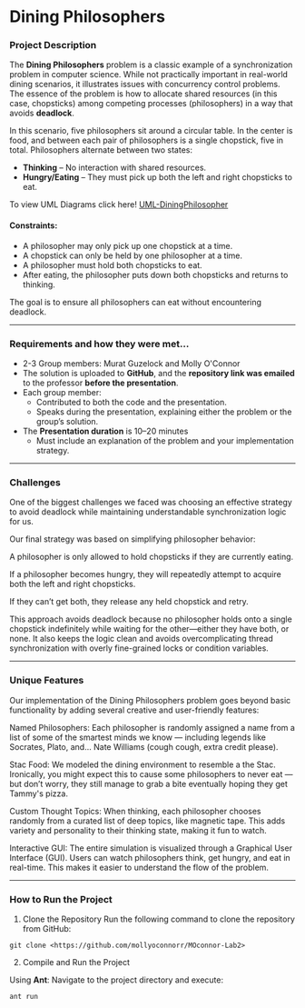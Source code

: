 # Dining Philosophers

### Project Description

The **Dining Philosophers** problem is a classic example of a synchronization problem in computer science. While not practically important in real-world dining scenarios, it illustrates issues with concurrency control problems. The essence of the problem is how to allocate shared resources (in this case, chopsticks) among competing processes (philosophers) in a way that avoids **deadlock**.

In this scenario, five philosophers sit around a circular table. In the center is food, and between each pair of philosophers is a single chopstick, five in total. Philosophers alternate between two states:

- **Thinking** – No interaction with shared resources.
- **Hungry/Eating** – They must pick up both the left and right chopsticks to eat.

To view UML Diagrams click here! [UML-DiningPhilosopher](https://github.com/user-attachments/assets/ceeb287c-171f-4169-bbaf-5876c852e357)

#### Constraints:
- A philosopher may only pick up one chopstick at a time.
- A chopstick can only be held by one philosopher at a time.
- A philosopher must hold both chopsticks to eat.
- After eating, the philosopher puts down both chopsticks and returns to thinking.

The goal is to ensure all philosophers can eat without encountering deadlock.

---


### Requirements and how they were met...

- 2-3 Group members: Murat Guzelock and Molly O'Connor
- The solution is uploaded to **GitHub**, and the **repository link was emailed** to the professor **before the presentation**.
- Each group member:
  - Contributed to both the code and the presentation.
  - Speaks during the presentation, explaining either the problem or the group’s solution.
- The **Presentation duration** is 10–20 minutes
  - Must include an explanation of the problem and your implementation strategy.

---

### Challenges 

One of the biggest challenges we faced was choosing an effective strategy to avoid deadlock while maintaining understandable synchronization logic for us.

Our final strategy was based on simplifying philosopher behavior:

A philosopher is only allowed to hold chopsticks if they are currently eating.

If a philosopher becomes hungry, they will repeatedly attempt to acquire both the left and right chopsticks.

If they can’t get both, they release any held chopstick and retry.

This approach avoids deadlock because no philosopher holds onto a single chopstick indefinitely while waiting for the other—either they have both, or none. It also keeps the logic clean and avoids overcomplicating thread synchronization with overly fine-grained locks or condition variables.

---

### Unique Features 

Our implementation of the Dining Philosophers problem goes beyond basic functionality by adding several creative and user-friendly features:

Named Philosophers:
Each philosopher is randomly assigned a name from a list of some of the smartest minds we know — including legends like Socrates, Plato, and… Nate Williams (cough cough, extra credit please). 

Stac Food:
We modeled the dining environment to resemble a the Stac. Ironically, you might expect this to cause some philosophers to never eat — but don’t worry, they still manage to grab a bite eventually hoping they get Tammy's pizza.

Custom Thought Topics:
When thinking, each philosopher chooses randomly from a curated list of deep topics, like magnetic tape. This adds variety and personality to their thinking state, making it 
fun to watch.

Interactive GUI:
The entire simulation is visualized through a Graphical User Interface (GUI). Users can watch philosophers think, get hungry, and eat in real-time. This makes it easier to understand the flow of the problem.

---

### How to Run the Project

1. Clone the Repository
Run the following command to clone the repository from GitHub:
<pre><code>git clone &lt;https://github.com/mollyoconnorr/MOconnor-Lab2&gt;</code></pre>

2. Compile and Run the Project

Using <strong>Ant</strong>:
Navigate to the project directory and execute:
<pre><code>ant run</code></pre>
